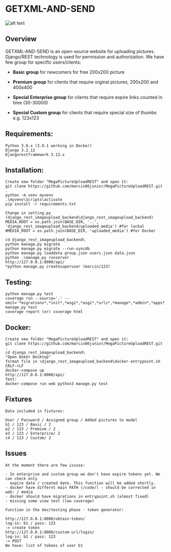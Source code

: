 GETXML-AND-SEND
=====================

![alt text](http://marcin86.pythonanywhere.com/static/MegaUploadpic.PNG)

Overview
--------

GETXML-AND-SEND is an open-source website for uploading pictures. 
Django/REST technology is used for permission and authorization.
We have few group for specific users/clients:

* **Basic group** for newcomers for free 200x200 picture

* **Premium group** for clients that require orginal pictures, 200x200 and 400x400

* **Special Enterprise group** for clients that require expire links counted in time (30-30000)

* **Special Custom group** for clients that require special size of thumbs e.g. 123x123

Requirements:
-------------

	Python 3.8.x (3.9.1 working in Docker)
	Django 3.2.12
	Djangorestframework 3.13.x

Installation:
-------------


	Create new folder "MegaPictureUploadREST" and open it:
	git clone https://github.com/marcin86junior/MegaPictureUploadREST.git .
	python -m venv myvenv
	.\myvenv\Scripts\activate
	pip install -r requirements.txt
	
	Change in setting.py (django_rest_imageupload_backend\django_rest_imageupload_backend)
	MEDIA_ROOT = os.path.join(BASE_DIR, '..', 'django_rest_imageupload_backend/uploaded_media') #for lockal
	#MEDIA_ROOT = os.path.join(BASE_DIR, 'uploaded_media') #for Docker

	cd django_rest_imageupload_backend\
	python manage.py migrate
	python manage.py migrate --run-syncdb
	python manage.py loaddata group.json users.json data.json
	python .\manage.py runserver
	http://127.0.0.1:8000/api/
	*python manage.py createsuperuser (marcin/123)


Testing:
--------

	python manage.py test
	coverage run --source='.' --omit='*migrations*,*init*,*wsgi*,*asgi*,*urls*,*manage*,*admin*,*apps*,*settings*,*test*,*seriali*' manage.py test
	coverage report (or) coverage html


Docker:
-------

	Create new folder "MegaPictureUploadREST" and open it:
	git clone https://github.com/marcin86junior/MegaPictureUploadREST.git .
	cd django_rest_imageupload_backend\
	"Open Doker Desktop"
	format file in \django_rest_imageupload_backend\docker-entrypoint.sh    CRLF->LF
	docker-compose up
	http://127.0.0.1:8000/api/
	Test:
	docker-compose run web python3 manage.py test


Fixtures
--------


	Data included in fixtures:

	User / Password / Assigned group / Added pictures to model
	b1 / 123 / Basic / 2
	p2 / 123 / Premium / 2
	e3 / 123 / Enterprice/ 2 
	c4 / 123 / Custom/ 2


Issues
------


	At the moment there are few issuse:

	- In enterprise and custom group we don't have expire tokens yet. We can check only
	  expire date / created date. This function will be added shortly.
	- docker have differnt main PATH (/code/) - should be corrected in web: / media
	- docker should have migrations in entrypoint.sh (almost fixed)
	- missing some view test (low coverage)

	Function in the dev/testing phase - token generator:

	http://127.0.0.1:8000/obtain-token/
	log-in: b1 / pass: 123
	-> create token
	http://127.0.0.1:8000/custom-url/login/
	log-in: b1 / pass: 123
	-> POST
	We have: list of tokens of user b1